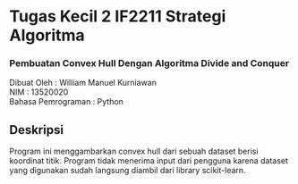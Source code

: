 # Tugas Kecil 2 IF2211 Strategi Algoritma
### Pembuatan Convex Hull Dengan Algoritma Divide and Conquer

Dibuat Oleh : William Manuel Kurniawan <br>
NIM : 13520020 <br>
Bahasa Pemrograman : Python <br>

## Deskripsi

Program ini menggambarkan convex hull dari sebuah dataset berisi koordinat titik. Program tidak menerima input dari pengguna karena dataset yang digunakan sudah langsung diambil dari library scikit-learn. 

